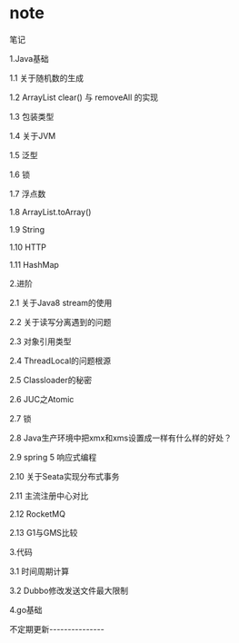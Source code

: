 # note
笔记

1.Java基础

1.1 关于随机数的生成

1.2 ArrayList clear() 与 removeAll 的实现

1.3 包装类型

1.4 关于JVM

1.5 泛型

1.6 锁

1.7 浮点数

1.8 ArrayList.toArray()

1.9 String

1.10 HTTP

1.11 HashMap

2.进阶

2.1 关于Java8 stream的使用

2.2 关于读写分离遇到的问题

2.3 对象引用类型

2.4 ThreadLocal的问题根源

2.5 Classloader的秘密

2.6 JUC之Atomic

2.7 锁

2.8 Java生产环境中把xmx和xms设置成一样有什么样的好处？

2.9 spring 5 响应式编程

2.10 关于Seata实现分布式事务

2.11 主流注册中心对比

2.12 RocketMQ

2.13 G1与GMS比较

3.代码

3.1 时间周期计算

3.2 Dubbo修改发送文件最大限制

4.go基础

不定期更新---------------

